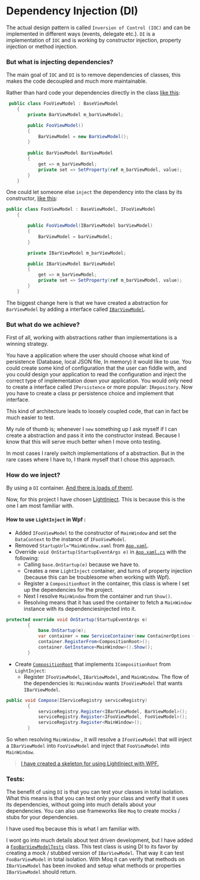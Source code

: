 # Dependency Injection (DI)
The actual design pattern is called ``Inversion of Control (IOC)`` and can be implemented in different ways (events, 
delegate etc.). ``DI`` is a implementation of `IOC` and is working by constructor injection, property injection or method injection.

### But what is injecting dependencies?
The main goal of ``IOC`` and `DI` is to remove dependencies of classes, this makes the code decoupled and much more maintainable. 

Rather than hard code your dependencies directly in the class [like this](ViewModels/NoDependencyInjection/FooViewModel.cs):

```c#
 public class FooViewModel : BaseViewModel
    {
        private BarViewModel m_barViewModel;

        public FooViewModel()
        {
            BarViewModel = new BarViewModel();
        }
        
        public BarViewModel BarViewModel    
        {
            get => m_barViewModel;
            private set => SetProperty(ref m_barViewModel, value);
        }
    }
```

One could let someone else `inject` the dependency into the class by its constructor, [like this](ViewModels/DependencyInjection/FooViewModel.cs):

````c#
public class FooViewModel : BaseViewModel, IFooViewModel
    {

        public FooViewModel(IBarViewModel barViewModel)
        {
            BarViewModel = barViewModel;
        }

        private IBarViewModel m_barViewModel;

        public IBarViewModel BarViewModel
        {
            get => m_barViewModel;
            private set => SetProperty(ref m_barViewModel, value);
        }
    }
````

The biggest change here is that we have created a abstraction for `BarViewModel` by adding a interface called 
[`IBarViewModel`](ViewModels/DependencyInjection/Interfaces/IBarViewModel.cs).

### But what do we achieve?
First of all, working with abstractions rather than implementations is a winning strategy. 

You have a application where the user should choose what kind of persistence (Database, local JSON file, In memory) it 
would like to use. You could create some kind of configuration that the user can fiddle with, and you could design your 
application to read the configuration and inject the correct type of implementation down your application. You would
only need to create a interface called `IPersistence` or more popular: `IRepository`. Now you have to create a 
class pr persistence choice and implement that interface.

This kind of architecture leads to loosely coupled code, that can in fact be much easier to test.

My rule of thumb is; whenever I `new` something up I ask myself if I can create a abstraction and pass it into the constructor instead. Because I know that this will serve much better when I move onto testing. 

In most cases I rarely switch implementations of a abstraction. But in the rare cases where I have to, I thank myself that I chose this approach.
 
 ### How do we inject?
By using a `DI` container. [And there is loads of them!](https://www.hanselman.com/blog/ListOfNETDependencyInjectionContainersIOC.aspx). 

Now, for this project I have chosen [LightInject](https://www.lightinject.net/). This is because this is the one I am
 most familiar with.
 
#### How to use `LightInject` in Wpf :
 * Added `IFooViewModel` to the constructor of `MainWindow` and set the `DataContext` to the instance of  `IFooViewModel`.
 * Removed `StartupUrl="MainWindow.xaml` from [`App.xaml`](App.xaml).
 * Override `void OnStartup(StartupEventArgs e)` in [`App.xaml.cs`](App.xaml.cs) with the following:
   * Calling `base.OnStartup(e)` because we have to. 
   * Creates a new `LightInject` container, and turns of property injection (because this can be troublesome when working with Wpf). 
   * Register a `CompositionRoot` in the container, this class is where I set up the dependencies for the project. 
   * Next I resolve `MainWindow` from the container and run `Show()`. 
   * Resolving means that it has used the container to fetch a `MainWindow` instance with its dependenciesinjected into it.
 ```c#
 protected override void OnStartup(StartupEventArgs e)
         {
             base.OnStartup(e);
             var container = new ServiceContainer(new ContainerOptions { EnablePropertyInjection = false });
             container.RegisterFrom<CompositionRoot>();
             container.GetInstance<MainWindow>().Show();
         }
 ```
 
* Create [`CompositionRoot`](CompositionRoot.cs) that implements `ICompositionRoot` from `LightInject`:
  * Register ``IFooViewModel``, ``IBarViewModel``, and `MainWindow`. The flow of the dependencies is: 
``MainWindow`` wants `IFooViewModel` that wants `IBarViewModel`.
```c#
public void Compose(IServiceRegistry serviceRegistry)
        {
            serviceRegistry.Register<IBarViewModel, BarViewModel>();
            serviceRegistry.Register<IFooViewModel, FooViewModel>();
            serviceRegistry.Register<MainWindow>();
        }
```
So when resolving `MainWindow` , it will resolve a `IFooViewModel` that will inject a `IBarViewModel` into 
`FooViewModel` and inject that `FooViewModel` into `MainWindow`.



> [I have created a skeleton for using LightInject with WPF.](https://github.com/haavamoa/LightInject.WPF.Skeleton)

### Tests:
The benefit of using ``DI`` is that you can test your classes in total isolation. What this means is that you can test only your class and verify that it uses its dependencies, without going into much details about your dependencies.
You can also use frameworks like ``Moq`` to create mocks / stubs for your dependencies.

I have used ``Moq`` because this is what I am familiar with. 

I wont go into much details about test driven development, but I have added a [`FooBarViewModelTests`](Tests/FooBarViewModelTests.cs) class.
This test class is using DI to its favor by creating a mock / stubbed version of `IBarViewModel`. That way it can test `FooBarViewModel` in total isolation.
With Moq it can verify that methods on `IBarViewModel` has been invoked and setup what methods or properties `IBarViewModel` should return.
 
 
 
  

